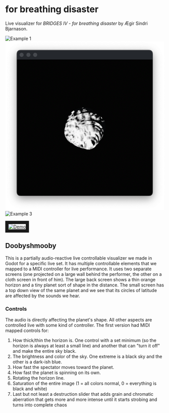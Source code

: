 # for breathing disaster # 
Live visualizer for *BRIDGES IV - for breathing disaster* by Ægir Sindri Bjarnason.


<picture>
  <img alt="Example 1" src="images/vintage_litir2.png">
</picture>


<picture>
  <img alt="Example 2" src="images/bw.png">
</picture>


<picture>
  <img alt="Example 3" src="images/rautt_mikid_noise.png">
</picture>

<a href="http://www.youtube.com/watch?feature=player_embedded&v=Iujgjn5zlJ4
" target="_blank"><img src="http://img.youtube.com/vi/Iujgjn5zlJ4/0.jpg" 
alt="Demo" width="240" height="180" border="10" /></a>

## Doobyshmooby ##

This is a partially audio-reactive live controllable visualizer we made in Godot for a specific live set.
It has multiple controllable elements that we mapped to a MIDI controller for live performance. It uses
two separate screens (one projected on a large wall behind the performer, the other on a cloth screen in front of him).
The large back screen shows a thin orange horizon and a tiny planet sort of shape in the distance. The small screen has
a top down view of the same planet and we see that its circles of latitude are affected by the sounds we hear.

### Controls ###
The audio is directly affecting the planet's shape. All other aspects are controlled live with some kind of controller. The first version had MIDI mapped controls for:
1. How thick/thin the horizon is. One control with a set minimum (so the horizon is always at least a small line) and another that can "turn it off" and make the entire sky black.
2. The brightness and color of the sky. One extreme is a black sky and the other is a dark-ish blue.
3. How fast the spectator moves toward the planet.
4. How fast the planet is spinning on its own.
5. Rotating the horizon line.
6. Saturation of the entire image (1 = all colors normal, 0 = everything is black and white)
7. Last but not least a destruction slider that adds grain and chromatic aberration that gets more and more intense until it starts strobing and turns into complete chaos


<!-- 
It starts with a 
weird planet kind of shape floating in space and rotating, way in the distance. Behind the planet is a thin orange
horizon The spectator (our point of view) moves closer and closer to the planet, as we approach it the horizon
line grows and the sky lightens and turns blue. We see the planet  -->